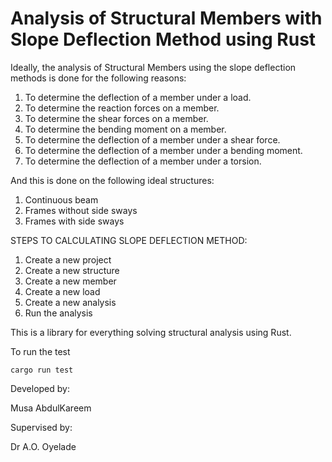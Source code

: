# Analysis of Structural Members with Slope Deflection Method using Rust

Ideally, the analysis of Structural Members using the slope deflection methods is done for the following reasons:

1. To determine the deflection of a member under a load.
2. To determine the reaction forces on a member.
3. To determine the shear forces on a member.
4. To determine the bending moment on a member.
5. To determine the deflection of a member under a shear force.
6. To determine the deflection of a member under a bending moment.
7. To determine the deflection of a member under a torsion.

And this is done on the following ideal structures: 

1. Continuous beam
2. Frames without side sways
3. Frames with side sways

STEPS TO CALCULATING SLOPE DEFLECTION METHOD:

1. Create a new project
2. Create a new structure
3. Create a new member
4. Create a new load
5. Create a new analysis
6. Run the analysis
 

This is a library for everything solving structural analysis using Rust.

To run the test

``` cargo run test ```

Developed by:

Musa AbdulKareem

Supervised by:

Dr A.O. Oyelade